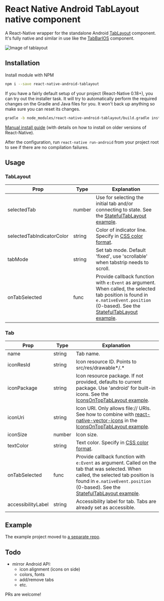 # React Native Android TabLayout native component

A React-Native wrapper for the standalone Android 
[TabLayout](http://developer.android.com/reference/android/support/design/widget/TabLayout.html) component. It's fully 
native and similar in use like the [TabBarIOS](https://facebook.github.io/react-native/docs/tabbarios.html) component. 

![Image of tablayout](https://i.imgur.com/qWOWugu.gif)

## Installation

Install module with NPM

```bash
npm i --save react-native-android-tablayout
```

If you have a fairly default setup of your project (React-Native 0.18+), you can try out the installer task. 
It will try to automatically perform the required changes on the Gradle and Java files for you. It won't back up 
anything so make sure you can reset its changes.

```bash
gradle -b node_modules/react-native-android-tablayout/build.gradle install
```

[Manual install guide](docs/manual_install.md) (with details on how to install on older versions of React-Native).

After the configuration, run `react-native run-android` from your project root to see if there are no compilation
failures.

## Usage

### TabLayout

Prop                      | Type    | Explanation
---                       | ---     | ---
selectedTab               | number  | Use for selecting the initial tab and/or connecting to state. See the [StatefulTabLayout example](https://github.com/AlbertBrand/react-native-android-tablayout-example/blob/master/app/StatefulTabLayout.js).
selectedTabIndicatorColor | string  | Color of indicator line. Specify in [CSS color format](https://facebook.github.io/react-native/docs/colors.html).
tabMode                   | string  | Set tab mode. Default 'fixed', use 'scrollable' when tabstrip needs to scroll.
onTabSelected             | func    | Provide callback function with `e:Event` as argument. When called, the selected tab position is found in `e.nativeEvent.position` (0-based). See the [StatefulTabLayout example](https://github.com/AlbertBrand/react-native-android-tablayout-example/blob/master/app/StatefulTabLayout.js).

### Tab

Prop                | Type    | Explanation
---                 | ---     | ---
name                | string  | Tab name.
iconResId           | string  | Icon resource ID. Points to src/res/drawable*/<iconResId>.*
iconPackage         | string  | Icon resource package. If not provided, defaults to current package. Use 'android' for built-in icons. See the [IconsOnTopTabLayout example](https://github.com/AlbertBrand/react-native-android-tablayout-example/blob/master/app/IconsOnTopTabLayout.js).
iconUri             | string  | Icon URI. Only allows file:// URIs. See how to combine with [react-native-vector-icons](https://github.com/oblador/react-native-vector-icons) in the [IconsOnTopTabLayout example](https://github.com/AlbertBrand/react-native-android-tablayout-example/blob/master/app/IconsOnTopTabLayout.js).
iconSize            | number  | Icon size.
textColor           | string  | Text color. Specify in [CSS color format](https://facebook.github.io/react-native/docs/colors.html).
onTabSelected       | func    | Provide callback function with `e:Event` as argument. Called on the tab that was selected. When called, the selected tab position is found in `e.nativeEvent.position` (0-based). See the [StatefulTabLayout example](https://github.com/AlbertBrand/react-native-android-tablayout-example/blob/master/app/StatefulTabLayout.js).
accessibilityLabel  | string  | Accessibility label for tab. Tabs are already set as accessible.

## Example 

The example project moved to [a separate repo](https://github.com/AlbertBrand/react-native-android-tablayout-example).

## Todo

  * mirror Android API:
    * icon alignment (icons on side)
    * colors, fonts
    * add/remove tabs
    * etc.

PRs are welcome!
  
